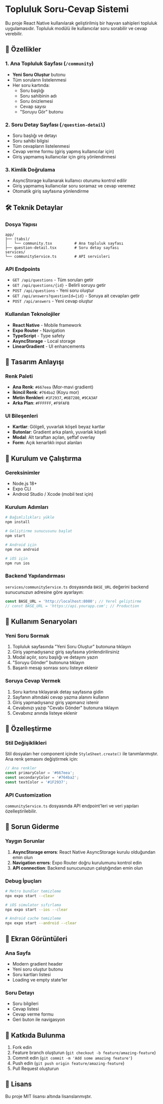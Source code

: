 # Topluluk Soru-Cevap Sistemi

Bu proje React Native  kullanılarak geliştirilmiş bir hayvan sahipleri topluluk uygulamasıdır. Topluluk modülü ile kullanıcılar soru sorabilir ve cevap verebilir.

## 📱 Özellikler

### 1. Ana Topluluk Sayfası (`/community`)
- **Yeni Soru Oluştur** butonu
- Tüm soruların listelenmesi
- Her soru kartında:
  - Soru başlığı
  - Soru sahibinin adı
  - Soru önizlemesi
  - Cevap sayısı
  - "Soruyu Gör" butonu

### 2. Soru Detay Sayfası (`/question-detail`)
- Soru başlığı ve detayı
- Soru sahibi bilgisi
- Tüm cevapların listelenmesi
- Cevap verme formu (giriş yapmış kullanıcılar için)
- Giriş yapmamış kullanıcılar için giriş yönlendirmesi

### 3. Kimlik Doğrulama
- AsyncStorage kullanarak kullanıcı oturumu kontrol edilir
- Giriş yapmamış kullanıcılar soru soramaz ve cevap veremez
- Otomatik giriş sayfasına yönlendirme

## 🛠 Teknik Detaylar

### Dosya Yapısı
```
app/
├── (tabs)/
│   └── community.tsx          # Ana topluluk sayfası
├── question-detail.tsx        # Soru detay sayfası
services/
└── communityService.ts        # API servisleri
```

### API Endpoints
- `GET /api/questions` - Tüm soruları getir
- `GET /api/questions/{id}` - Belirli soruyu getir
- `POST /api/questions` - Yeni soru oluştur
- `GET /api/answers?questionId={id}` - Soruya ait cevapları getir
- `POST /api/answers` - Yeni cevap oluştur

### Kullanılan Teknolojiler
- **React Native** - Mobile framework
- **Expo Router** - Navigation
- **TypeScript** - Type safety
- **AsyncStorage** - Local storage
- **LinearGradient** - UI enhancements

## 🎨 Tasarım Anlayışı

### Renk Paleti
- **Ana Renk**: `#667eea` (Mor-mavi gradient)
- **İkincil Renk**: `#764ba2` (Koyu mor)
- **Metin Renkleri**: `#1F2937`, `#6B7280`, `#9CA3AF`
- **Arka Plan**: `#FFFFFF`, `#F9FAFB`

### UI Bileşenleri
- **Kartlar**: Gölgeli, yuvarlak köşeli beyaz kartlar
- **Butonlar**: Gradient arka planlı, yuvarlak köşeli
- **Modal**: Alt taraftan açılan, şeffaf overlay
- **Form**: Açık kenarlıklı input alanları

## 🚀 Kurulum ve Çalıştırma

### Gereksinimler
- Node.js 18+
- Expo CLI
- Android Studio / Xcode (mobil test için)

### Kurulum Adımları
```bash
# Bağımlılıkları yükle
npm install

# Geliştirme sunucusunu başlat
npm start

# Android için
npm run android

# iOS için
npm run ios
```

### Backend Yapılandırması
`services/communityService.ts` dosyasında `BASE_URL` değerini backend sunucunuzun adresine göre ayarlayın:

```typescript
const BASE_URL = 'http://localhost:8080'; // Yerel geliştirme
// const BASE_URL = 'https://api.yourapp.com'; // Production
```

## 📝 Kullanım Senaryoları

### Yeni Soru Sormak
1. Topluluk sayfasında "Yeni Soru Oluştur" butonuna tıklayın
2. Giriş yapmadıysanız giriş sayfasına yönlendirilirsiniz
3. Modal açılır, soru başlığı ve detayını yazın
4. "Soruyu Gönder" butonuna tıklayın
5. Başarılı mesajı sonrası soru listeye eklenir

### Soruya Cevap Vermek
1. Soru kartına tıklayarak detay sayfasına gidin
2. Sayfanın altındaki cevap yazma alanını kullanın
3. Giriş yapmadıysanız giriş yapmanız istenir
4. Cevabınızı yazıp "Cevabı Gönder" butonuna tıklayın
5. Cevabınız anında listeye eklenir

## 🔧 Özelleştirme

### Stil Değişiklikleri
Stil dosyaları her component içinde `StyleSheet.create()` ile tanımlanmıştır. Ana renk şemasını değiştirmek için:

```typescript
// Ana renkler
const primaryColor = '#667eea';
const secondaryColor = '#764ba2';
const textColor = '#1F2937';
```

### API Customization
`communityService.ts` dosyasında API endpoint'leri ve veri yapıları özelleştirilebilir.

## 🐛 Sorun Giderme

### Yaygın Sorunlar
1. **AsyncStorage errors**: React Native AsyncStorage kurulu olduğundan emin olun
2. **Navigation errors**: Expo Router doğru kurulumunu kontrol edin
3. **API connection**: Backend sunucunuzun çalıştığından emin olun

### Debug İpuçları
```bash
# Metro bundler temizleme
npx expo start --clear

# iOS simulator sıfırlama
npx expo start --ios --clear

# Android cache temizleme
npx expo start --android --clear
```

## 📱 Ekran Görüntüleri

### Ana Sayfa
- Modern gradient header
- Yeni soru oluştur butonu
- Soru kartları listesi
- Loading ve empty state'ler

### Soru Detayı
- Soru bilgileri
- Cevap listesi
- Cevap verme formu
- Geri buton ile navigasyon

## 🤝 Katkıda Bulunma

1. Fork edin
2. Feature branch oluşturun (`git checkout -b feature/amazing-feature`)
3. Commit edin (`git commit -m 'Add some amazing feature'`)
4. Push edin (`git push origin feature/amazing-feature`)
5. Pull Request oluşturun

## 📄 Lisans

Bu proje MIT lisansı altında lisanslanmıştır. 